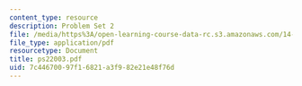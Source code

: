 ```yaml
---
content_type: resource
description: Problem Set 2
file: /media/https%3A/open-learning-course-data-rc.s3.amazonaws.com/14-23-government-regulation-of-industry-spring-2003/7c44670097f16821a3f982e21e48f76d_ps22003.pdf
file_type: application/pdf
resourcetype: Document
title: ps22003.pdf
uid: 7c446700-97f1-6821-a3f9-82e21e48f76d
---
```

